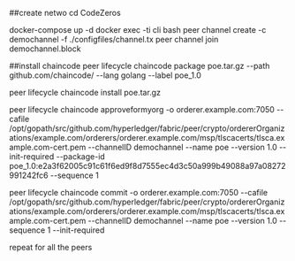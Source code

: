 

##create netwo
cd CodeZeros

docker-compose up -d
docker exec -ti cli bash 
peer channel create -c demochannel -f ./configfiles/channel.tx
peer channel join demochannel.block

##install chaincode 
peer lifecycle chaincode package poe.tar.gz --path github.com/chaincode/  --lang golang  --label poe_1.0

peer lifecycle chaincode install poe.tar.gz

peer lifecycle chaincode approveformyorg -o orderer.example.com:7050  --cafile /opt/gopath/src/github.com/hyperledger/fabric/peer/crypto/ordererOrganizations/example.com/orderers/orderer.example.com/msp/tlscacerts/tlsca.example.com-cert.pem --channelID demochannel --name poe --version 1.0  --init-required --package-id poe_1.0:e2a3f62005c91c61f6ed9f8d7555ec4d3c50a999b49088a97a08272991242fc6 --sequence 1

peer lifecycle chaincode commit -o orderer.example.com:7050  --cafile /opt/gopath/src/github.com/hyperledger/fabric/peer/crypto/ordererOrganizations/example.com/orderers/orderer.example.com/msp/tlscacerts/tlsca.example.com-cert.pem  --channelID demochannel --name poe  --version 1.0 --sequence 1 --init-required

repeat for all the peers 


